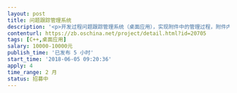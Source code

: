 ```yaml
---                
layout: post       
title: 问题跟踪管理系统           
description: '<p>开发过程问题跟踪管理系统（桌面应用），实现附件中的管理过程，附件内详。</p><p>需要兼容Windows2003/2008/xp/win7/win8操作系统。</p>'     
contenturl: https://zb.oschina.net/project/detail.html?id=20705      
tags: [C++,桌面应用]            
salary: 10000-10000元          
publish_time: '已发布 5 小时'         
start_time: '2018-06-05 09:20:36'           
apply: 4                   
time_range: 2 月              
status: 招募中                  
---                 
```

